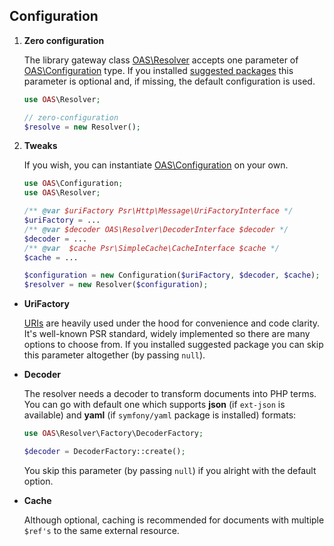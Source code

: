 ## Configuration

1. **Zero configuration**

    The library gateway class [OAS\Resolver](../src/Resolver.php) accepts one parameter of [OAS\Configuration](../src/Configuration.php) type. If you installed [suggested packages](./01_installation.md#suggested-packages) this parameter is optional and, if missing, the default configuration is used. 

    ```PHP
    use OAS\Resolver;

    // zero-configuration
    $resolve = new Resolver();
    ```

2. **Tweaks**

    If you wish, you can instantiate [OAS\Configuration](../src/Configuration.php) on your own.

    ```PHP
   use OAS\Configuration;
   use OAS\Resolver;
   
   /** @var $uriFactory Psr\Http\Message\UriFactoryInterface */
    $uriFactory = ...
    /** @var $decoder OAS\Resolver\DecoderInterface $decoder */
    $decoder = ...
    /** @var  $cache Psr\SimpleCache\CacheInterface $cache */
    $cache = ...
    
    $configuration = new Configuration($uriFactory, $decoder, $cache);
    $resolver = new Resolver($configuration);
    ```

* **UriFactory**

    [URIs](https://www.php-fig.org/psr/psr-7/#35-psrhttpmessageuriinterface) are heavily used under the hood for convenience and code clarity. It's well-known PSR standard, widely implemented so there are many options to choose from. If you installed suggested package you can skip this parameter altogether (by passing `null`).
    
     
* **Decoder**

    The resolver needs a decoder to transform documents into PHP terms. You can go with default one which supports **json** (if `ext-json` is available) and **yaml** (if `symfony/yaml` package is installed) formats:
    
    ```PHP
    use OAS\Resolver\Factory\DecoderFactory;
  
    $decoder = DecoderFactory::create();
    ```  
    You skip this parameter (by passing `null`) if you alright with the default option.
    
* **Cache**
    
    Although optional, caching is recommended for documents with multiple `$ref's` to the same external resource.
